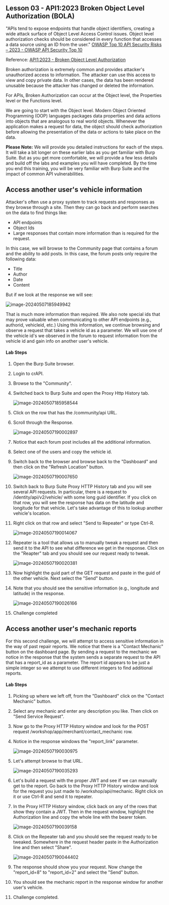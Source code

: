 ## Lesson 03 - API1:2023 Broken Object Level Authorization (BOLA)

"APIs tend to expose endpoints that handle object identifiers, creating a wide attack surface of Object Level Access Control issues. Object level authorization checks should be considered in every function that accesses a data source using an ID from the user."
[OWASP Top 10 API Security Risks – 2023 - OWASP API Security Top 10](https://owasp.org/API-Security/editions/2023/en/0x11-t10/)

Reference: [API1:2023 - Broken Object Level Authorization](https://owasp.org/API-Security/editions/2023/en/0xa1-broken-object-level-authorization/)

Broken authorization is extremely common and provides attacker's unauthorized access to information. The attacker can use this access to view and copy private data. In other cases, the data has been rendered unusable because the attacker has changed or deleted the information.

For APIs, Broken Authorization can occur at the Object level, the Properties level or the Functions level.

We are going to start with the Object level. Modern Object Oriented Programming (OOP) languages packages data properties and data actions into objects that are analogous to real world objects. Whenever the application makes a request for data, the object should check authorization before allowing the presentation of the data or actions to take place on the data.

**Please Note:** We will provide you detailed instructions for each of the steps. It will take a bit longer on these earlier labs as you get familiar with Burp Suite. But as you get more comfortable, we will provide a few less details and build off the labs and examples you will have completed. By the time you end this training, you will be very familiar with Burp Suite and the impact of common API vulnerabilities.

## Access another user's vehicle information

Attacker's often use a proxy system to track requests and responses as they browse through a site. Then they can go back and perform searches on the data to find things like:

* API endpoints
* Object Ids
* Large responses that contain more information than is required for the request.

In this case, we will browse to the Community page that contains a forum and the ability to add posts. In this case, the forum posts only require the following data:

* Title
* Author
* Date
* Content

But if we look at the response we will see:

![image-20240507185949942](Files/image-20240507185949942.png)

That is much more information than required. We also note special ids that may prove valuable when communicating to other API endpoints (e.g., authorid, vehicleid, etc.) Using this information, we continue browsing and observe a request that takes a vehicle id as a parameter. We will use one of the vehicle id's we observed in the forum to request information from the vehicle id and gain info on another user's vehicle.

#### Lab Steps

1. Open the Burp Suite browser.

2. Login to crAPI.

3. Browse to the "Community".

4. Switched back to Burp Suite and open the Proxy Http History tab.

   ![image-20240507185958544](Files/image-20240507185958544.png)

5. Click on the row that has the /community/api URL.

6. Scroll through the Response.

   ![image-20240507190002897](Files/image-20240507190002897.png)

7. Notice that each forum post includes all the additional information.

8. Select one of the users and copy the vehicle id.

9. Switch back to the browser and browse back to the "Dashboard" and then click on the "Refresh Location" button.

   ![image-20240507190007650](Files/image-20240507190007650.png)

10. Switch back to Burp Suite Proxy HTTP History tab and you will see several API requests. In particular, there is a request to /identity/api/v2/vehicle/ with some long guid identifier. If you click on that row, you will see the response has data on the latitude and longitude for that vehicle. Let's take advantage of this to lookup another vehicle's location.

11. Right click on that row and select "Send to Repeater" or type Ctrl-R.

    ![image-20240507190014067](Files/image-20240507190014067.png)

12. Repeater is a tool that allows us to manually tweak a request and then send it to the API to see what difference we get in the response. Click on the "Reapter" tab and you should see our request ready to tweak.

    ![image-20240507190020381](Files/image-20240507190020381.png)

13. Now highlight the guid part of the GET request and paste in the guid of the other vehicle. Next select the "Send" button.

14. Note that you should see the sensitive information (e.g., longitude and latitude) in the response.

    ![image-20240507190026166](Files/image-20240507190026166.png)

15. Challenge completed

## Access another user's mechanic reports

For this second challenge, we will attempt to access sensitive information in the way of past repair reports. We notice that there is a "Contact Mechanic" button on the dashboard page. By sending a request to the mechanic we notice in the response that the system sends a separate request to the API that has a report_id as a parameter. The report id appears to be just a simple integer so we attempt to use different integers to find additional reports.

#### Lab Steps

1. Picking up where we left off, from the "Dashboard" click on the "Contact Mechanic" button.

2. Select any mechanic and enter any description you like. Then click on "Send Service Request".

3. Now go to the Proxy HTTP History window and look for the POST request /workshop/app/merchant/contact_mechanic row.

4. Notice in the response windows the "report_link" parameter.

   ![image-20240507190030975](Files/image-20240507190030975.png)

5. Let's attempt browse to that URL.

   ![image-20240507190035293](Files/image-20240507190035293.png)

6. Let's build a request with the proper JWT and see if we can manually get to the report. Go back to the Proxy HTTP History window and look for the request you just made to /workshop/api/mechanic. Right click on it or use Ctrl-R and send it to repeater.

7. In the Proxy HTTP History window, click back on any of the rows that show they contain a JWT. Then in the request window, highlight the Authorization line and copy the whole line with the bearer token.

   ![image-20240507190039158](Files/image-20240507190039158.png)

8. Click on the Repeater tab and you should see the request ready to be tweaked. Somewhere in the request header paste in the Authorization line and then select "Share".

   ![image-20240507190044402](Files/image-20240507190044402.png)

9. The response should show you your request. Now change the "report_id=8" to "report_id=2" and select the "Send" button.

10. You should see the mechanic report in the response window for another user's vehicle.

11. Challenge completed.
